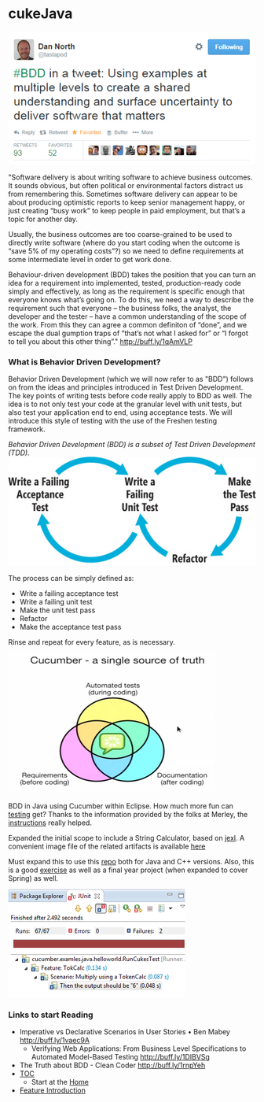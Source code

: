 cukeJava
========
![Image](helloworld/img/BDDTweet.PNG?raw=true)

"Software delivery is about writing software to achieve business outcomes. It sounds obvious, but often political or environmental factors distract us from remembering this. Sometimes software delivery can appear to be about producing optimistic reports to keep senior management happy, or just creating “busy work” to keep people in paid employment, but that’s a topic for another day.

Usually, the business outcomes are too coarse-grained to be used to directly write software (where do you start coding when the outcome is “save 5% of my operating costs”?) so we need to define requirements at some intermediate level in order to get work done.

Behaviour-driven development (BDD) takes the position that you can turn an idea for a requirement into implemented, tested, production-ready code simply and effectively, as long as the requirement is specific enough that everyone knows what’s going on. To do this, we need a way to describe the requirement such that everyone – the business folks, the analyst, the developer and the tester – have a common understanding of the scope of the work. From this they can agree a common definiton of “done”, and we escape the dual gumption traps of “that’s not what I asked for” or “I forgot to tell you about this other thing”."  http://buff.ly/1qAmVLP

### What is Behavior Driven Development?

Behavior Driven Development (which we will now refer to as "BDD") follows on from the ideas and principles introduced in Test Driven Development. The key points of writing tests before code really apply to BDD as well. The idea is to not only test your code at the granular level with unit tests, but also test your application end to end, using acceptance tests. We will introduce this style of testing with the use of the Freshen testing framework.

_Behavior Driven Development (BDD) is a subset of Test Driven Development (TDD)._
![Image](helloworld/img/bdd_cycle.jpg)

The process can be simply defined as:

- Write a failing acceptance test
- Write a failing unit test
- Make the unit test pass
- Refactor
- Make the acceptance test pass

Rinse and repeat for every feature, as is necessary.

![Image](helloworld/img/Cucumber%20capture.PNG?raw=true)

BDD in Java using Cucumber within Eclipse. How much more fun can [testing][cukedoc] get? Thanks to the information provided by the folks at Merley, the [instructions][guide] really helped.

Expanded the initial scope to include a String Calculator, based on [jexl][jexl_video]. A convenient image file of the related artifacts is available [here](helloworld/img/CalculatorCapture.PNG)

Must expand this to use this [repo](https://github.com/uklimaschewski/EvalEx.git) both for Java and C++ versions.
Also, this is a good [exercise][grails-spring-cucumber-BDD] as well as a final year project (when expanded to cover Spring) as well.

![Image](helloworld/img/Failed%20test%20capture.PNG?raw=true)


### Links to start Reading
- Imperative vs Declarative Scenarios in User Stories • Ben Mabey http://buff.ly/1vaec9A
  - Verifying Web Applications: From Business Level Specifications to Automated Model-Based Testing http://buff.ly/1DIBVSg
- The Truth about BDD - Clean Coder http://buff.ly/1rnpYeh
- [TOC][TOC]
  - Start at the [Home](https://github.com/cucumber/cucumber/wiki)
- [Feature Introduction][Feature]

[guide]: http://www.merleysoftware.co.uk/uploads/1/7/4/3/17436105/eclipse_maven_cucumber_setup.doc
[jexl_video]: http://buff.ly/1vaqJJc
[cukedoc]: https://github.com/cucumber/cucumber/wiki/Cucumber-Backgrounder#or-how-i-learned-to-stop-worrying-and-love-testing-start-behaving 
[TOC]: https://github.com/cucumber/cucumber/wiki/A-Table-Of-Content
[Feature]: https://github.com/cucumber/cucumber/wiki/Feature-Introduction
[grails-spring-cucumber-BDD]: https://www.youtube.com/watch?v=tezwRwdb2vE  "BDD Cucumber JVM Groovy Spring"
